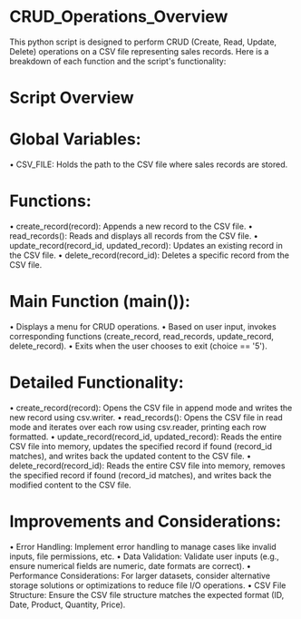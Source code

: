 # CRUD_Operations_Overview
This python script is designed to perform CRUD (Create, Read, Update, Delete) operations on a CSV file representing sales records. Here is a breakdown of each function and the script's functionality:

# Script Overview

# Global Variables:

•	CSV_FILE: Holds the path to the CSV file where sales records are stored.

# Functions:

•	create_record(record): Appends a new record to the CSV file.
•	read_records(): Reads and displays all records from the CSV file.
•	update_record(record_id, updated_record): Updates an existing record in the CSV file.
•	delete_record(record_id): Deletes a specific record from the CSV file.

# Main Function (main()):

•	Displays a menu for CRUD operations.
•	Based on user input, invokes corresponding functions (create_record, read_records, update_record, delete_record).
•	Exits when the user chooses to exit (choice == '5').

# Detailed Functionality:

•	create_record(record): Opens the CSV file in append mode and writes the new record using csv.writer.
•	read_records(): Opens the CSV file in read mode and iterates over each row using csv.reader, printing each row formatted.
•	update_record(record_id, updated_record): Reads the entire CSV file into memory, updates the specified record if found (record_id matches), and writes back the updated content to the CSV file.
•	delete_record(record_id): Reads the entire CSV file into memory, removes the specified record if found (record_id matches), and writes back the modified content to the CSV file.

# Improvements and Considerations:

•	Error Handling: Implement error handling to manage cases like invalid inputs, file permissions, etc.
•	Data Validation: Validate user inputs (e.g., ensure numerical fields are numeric, date formats are correct).
•	Performance Considerations: For larger datasets, consider alternative storage solutions or optimizations to reduce file I/O operations.
•	CSV File Structure: Ensure the CSV file structure matches the expected format (ID, Date, Product, Quantity, Price).




